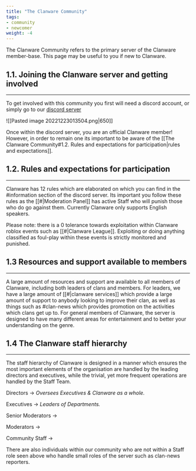 ```yaml
---
title: "The Clanware Community"
tags:
- community
- newcomer
weight: -4
---
```


The Clanware Community refers to the primary server of the Clanware member-base. This page may be useful to you if new to Clanware.

## 1.1. Joining the Clanware server and getting involved
---

To get involved with this community you first will need a discord account, or simply go to our [discord server](https://discord.gg/UDxTMSPMqhor)

![[Pasted image 20221223013504.png|650]]

Once within the discord server, you are an official Clanware member! However, in order to remain one its important to be aware of the [[The Clanware Community#1.2. Rules and expectations for participation|rules and expectations]].

## 1.2. Rules and expectations for participation
---

Clanware has 12 rules which are elaborated on which you can find in the \#information section of the discord server. Its important you follow these rules as the [[#|Moderation Panel]] has active Staff who will punish those who do go against them. Currently Clanware only supports English speakers.

Please note: there is a 0 tolerance towards exploitation within Clanware roblox events such as [[#|Clanware League]]. Exploiting or doing anything classified as foul-play within these events is strictly monitored and punished. 

## 1.3 Resources and support available to members
---

A large amount of resources and support are available to all members of Clanware, including both leaders of clans and members. For leaders, we have a large amount of [[#|clanware services]] which provide a large amount of support to anybody looking to improve their clan, as well as things such as \#clan-news which provides promotion on the activities which clans get up to. For general members of Clanware, the server is designed to have many different areas for entertainment and to better your understanding on the genre. 

## 1.4 The Clanware staff hierarchy
---

The staff hierarchy of Clanware is designed in a manner which ensures the most important elements of the organisation are handled by the leading directors and  executives, while the trivial, yet more frequent operations are handled by the Staff Team. 

Directors ${\rightarrow}$ *Oversees Executives & Clanware as a whole.*

Executives ${\rightarrow}$ *Leaders of Departments.*

Senior Moderators ${\rightarrow}$ 

Moderators ${\rightarrow}$ 

Community Staff ${\rightarrow}$

There are also individuals within our community who are not within a Staff role seen above who handle small roles of the server such as clan-news reporters.


